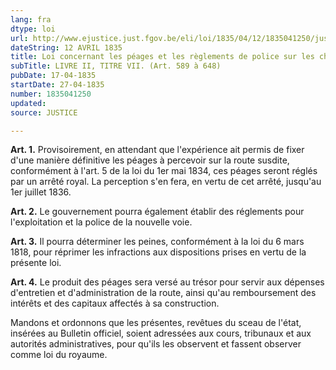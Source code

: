 ```yaml
---
lang: fra
dtype: loi
url: http://www.ejustice.just.fgov.be/eli/loi/1835/04/12/1835041250/justel
dateString: 12 AVRIL 1835
title: Loi concernant les péages et les règlements de police sur les chemins de fer
subTitle: LIVRE II, TITRE VII. (Art. 589 à 648)
pubDate: 17-04-1835
startDate: 27-04-1835
number: 1835041250
updated: 
source: JUSTICE

---
```

**Art. 1.** Provisoirement, en attendant que l'expérience ait permis de fixer d'une manière définitive les péages à percevoir sur la route susdite, conformément à l'art. 5 de la loi du 1er mai 1834, ces péages seront réglés par un arrêté royal. La perception s'en fera, en vertu de cet arrêté, jusqu'au 1er juillet 1836.


**Art. 2.** Le gouvernement pourra également établir des réglements pour l'exploitation et la police de la nouvelle voie.


**Art. 3.** Il pourra déterminer les peines, conformément à la loi du 6 mars 1818, pour réprimer les infractions aux dispositions prises en vertu de la présente loi.


**Art. 4.** Le produit des péages sera versé au trésor pour servir aux dépenses d'entretien et d'administration de la route, ainsi qu'au remboursement des intérêts et des capitaux affectés à sa construction.

Mandons et ordonnons que les présentes, revêtues du sceau de l'état, insérées au Bulletin officiel, soient adressées aux cours, tribunaux et aux autorités administratives, pour qu'ils les observent et fassent observer comme loi du royaume.

